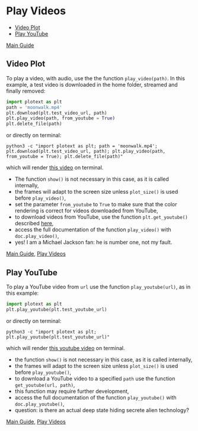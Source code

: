 # Play Videos
- [Video Plot](https://github.com/piccolomo/plotext/blob/master/readme/video.md#video-plot)
- [Play YouTube](https://github.com/piccolomo/plotext/blob/master/readme/video.md#play-youtube)

[Main Guide](https://github.com/piccolomo/plotext#guide)


## Video Plot
To play a video, with audio, use the the function `play_video(path)`. In this example, a test video is downloaded in the home folder, streamed and finally removed:

```python
import plotext as plt
path = 'moonwalk.mp4'
plt.download(plt.test_video_url, path)
plt.play_video(path, from_youtube = True)
plt.delete_file(path)
```
or directly on terminal:
```console
python3 -c "import plotext as plt; path = 'moonwalk.mp4'; plt.download(plt.test_video_url, path); plt.play_video(path, from_youtube = True); plt.delete_file(path)"
```
which will render [this video](https://raw.githubusercontent.com/piccolomo/plotext/master/data/moonwalk.mp4) on terminal.

- The function `show()` is not necessary in this case, as it is called internally,
- the frames will adapt to the screen size unless `plot_size()` is used before `play_video()`,
- set the parameter `from_youtube` to `True` to make sure that the color rendering is correct for videos downloaded from YouTube,
- to download videos from YouTube, use the function `plt.get_youtube()` described [here](https://github.com/piccolomo/plotext/blob/master/readme/utilities.md#file-utilities),
- access the full documentation of the function `play_video()` with `doc.play_video()`,
- yes! I am a Michael Jackson fan: he is number one, not my fault.

[Main Guide](https://github.com/piccolomo/plotext#guide), [Play Videos](https://github.com/piccolomo/plotext/blob/master/readme/video.md)


## Play YouTube
To play a YouTube video from `url` use the function `play_youtube(url)`, as in this example:

```python
import plotext as plt
plt.play_youtube(plt.test_youtube_url)
```
or directly on terminal:
```console
python3 -c "import plotext as plt; plt.play_youtube(plt.test_youtube_url)"
```

which will render [this youtube video](https://www.youtube.com/watch?v=FZM9Ibf0Guk) on terminal. 

- the function `show()` is not necessary in this case, as it is called internally,
- the frames will adapt to the screen size unless `plot_size()` is used before `play_youtube()`,
- to download a YouTube video to a specified `path` use the function `get_youtube(url, path)`,
- this function may require further development,
- access the full documentation of the function `play_youtube()` with `doc.play_youtube()`,
- question: is there an actual deep state hiding secrete alien technology?


[Main Guide](https://github.com/piccolomo/plotext#guide), [Play Videos](https://github.com/piccolomo/plotext/blob/master/readme/video.md)